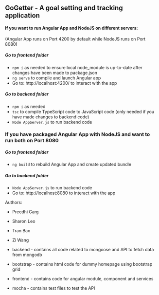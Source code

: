 ## GoGetter - A goal setting and tracking application

#### If you want to run Angular App and NodeJS on different servers: 
(Angular App runs on Port 4200 by default while NodeJS runs on Port 8080)
##### Go to frontend folder
- ```npm i``` as needed to ensure local node_module is up-to-date after changes have been made to package.json 
- ```ng serve``` to compile and launch Angular app 
- Go to: http://localhost:4200/ to interact with the app 

##### Go to backend folder
- ```npm i``` as needed
- ```tsc``` to compile TypeScript code to JavaScript code (only needed if you have made changes to backend code)
- ```Node AppServer.js``` to run backend code 


### If you have packaged Angular App with NodeJS and want to run both on Port 8080
##### Go to frontend folder 
- ```ng build``` to rebuild Angular App and create updated bundle

##### Go to backend folder
- ```Node AppServer.js``` to run backend code 
- Go to: http://localhost:8080 to interact with the app 



Authors:
* Preedhi Garg
* Sharon Leo
* Tran Bao
* Zi Wang

* backend - contains all code related to mongoose and API to fetch data from mongodb
* bootstrap - contains html code for dummy homepage using bootstrap grid
* frontend - contains code for angular module, component and services
* mocha - contains test files to test the API
